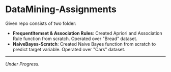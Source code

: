 # DataMining-Assignments

Given repo consists of two folder:
* **FrequentItemset & Association Rules**: Created Apriori and Association Rule function from scratch. Operated over "Bread" dataset.
* **NaiveBayes-Scratch**: Created Naive Bayes function from scratch to predict target variable. Operated over "Cars" dataset.

----
_Under Progress._
